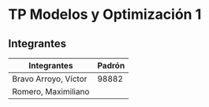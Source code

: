 # TP Modelos y Optimización 1
## Integrantes
| Integrantes          | Padrón |
|----------------------|--------|
| Bravo Arroyo, Víctor | 98882  |
| Romero, Maximiliano  |        |
